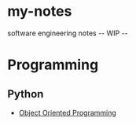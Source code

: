 # my-notes
software engineering notes 
-- WIP --


# **Programming**
## **Python**
- [Object Oriented Programming](https://github.com/limunglazba/my-notes/blob/master/topics/Python.md#class-variables)
